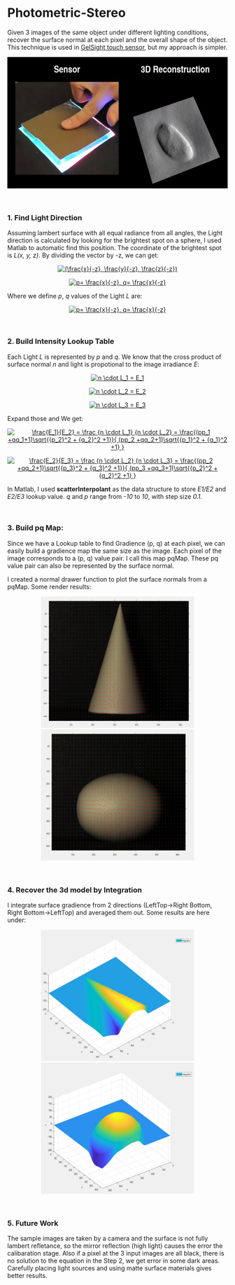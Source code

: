 # Photometric-Stereo
Given 3 images of the same object under different lighting conditions, recover the surface normal at each pixel and the overall shape of the object.
This technique is used in [GelSight touch sensor](http://www.gelsight.com/), but my approach is simpler. 

<p align="middle">
<img src="https://github.com/dwang0721/Photometric-Stereo/blob/master/readmeImage/gelSight.JPG" alt="GelSight" height="300" width="620">

&nbsp; 
### 1. Find Light Direction

Assuming lambert surface with all equal radiance from all angles, the Light direction is calculated by looking for the brightest spot on a sphere, I used Matlab to automatic find this position. 
The coordinate of the brightest spot is *L(x, y, z)*. By dividing the vector by -z, we can get:

<p align="middle">
<a href="https://www.codecogs.com/eqnedit.php?latex=(\frac{x}{-z},&space;\frac{y}{-z},&space;\frac{z}{-z})" target="_blank"><img src="https://latex.codecogs.com/gif.latex?(\frac{x}{-z},&space;\frac{y}{-z},&space;\frac{z}{-z})" title="(\frac{x}{-z}, \frac{y}{-z}, \frac{z}{-z})" /></a>
</p>
<p align="middle">
<a href="https://www.codecogs.com/eqnedit.php?latex=p=&space;\frac{x}{-z},&space;q=&space;\frac{x}{-z}" target="_blank"><img src="https://latex.codecogs.com/gif.latex?p=&space;\frac{x}{-z},&space;q=&space;\frac{x}{-z}" title="p= \frac{x}{-z}, q= \frac{x}{-z}" /></a>
</p>

Where we define *p*, *q* values of the Light *L* are:
<p align="middle">
<a href="https://www.codecogs.com/eqnedit.php?latex=p_L=&space;\frac{x}{-z},&space;q_L=&space;\frac{x}{-z}" target="_blank"><img src="https://latex.codecogs.com/gif.latex?p_L=&space;\frac{x}{-z},&space;q_L=&space;\frac{x}{-z}" title="p= \frac{x}{-z}, q= \frac{x}{-z}" /></a>
</p>

&nbsp; 
### 2. Build Intensity Lookup Table
Each Light *L* is represented by *p* and *q*. We know that the cross product of surface normal *n* and light is propotional to the image irradiance *E*:
<p align="middle">
<a href="https://www.codecogs.com/eqnedit.php?latex=n&space;\cdot&space;L_1&space;=&space;E_1" target="_blank"><img src="https://latex.codecogs.com/gif.latex?n&space;\cdot&space;L_1&space;=&space;E_1" title="n \cdot L_1 = E_1" /></a>
</p><p align="middle">
<a href="https://www.codecogs.com/eqnedit.php?latex=n&space;\cdot&space;L_2&space;=&space;E_2" target="_blank"><img src="https://latex.codecogs.com/gif.latex?n&space;\cdot&space;L_2&space;=&space;E_2" title="n \cdot L_2 = E_2" /></a>
</p><p align="middle">
<a href="https://www.codecogs.com/eqnedit.php?latex=n&space;\cdot&space;L_3&space;=&space;E_3" target="_blank"><img src="https://latex.codecogs.com/gif.latex?n&space;\cdot&space;L_3&space;=&space;E_3" title="n \cdot L_3 = E_3" /></a>
</p>
Expand those and We get:
<p align="middle">
<a href="https://www.codecogs.com/eqnedit.php?latex=\frac{E_1}{E_2}&space;=&space;\frac&space;{n&space;\cdot&space;L_1}&space;{n&space;\cdot&space;L_2}&space;=&space;\frac{(pp_1&space;&plus;qq_1&plus;1)\sqrt{{p_2}^2&space;&plus;&space;{q_2}^2&space;&plus;1}}{&space;(pp_2&space;&plus;qq_2&plus;1)\sqrt{{p_1}^2&space;&plus;&space;{q_1}^2&space;&plus;1}&space;}" target="_blank"><img src="https://latex.codecogs.com/gif.latex?\frac{E_1}{E_2}&space;=&space;\frac&space;{n&space;\cdot&space;L_1}&space;{n&space;\cdot&space;L_2}&space;=&space;\frac{(pp_1&space;&plus;qq_1&plus;1)\sqrt{{p_2}^2&space;&plus;&space;{q_2}^2&space;&plus;1}}{&space;(pp_2&space;&plus;qq_2&plus;1)\sqrt{{p_1}^2&space;&plus;&space;{q_1}^2&space;&plus;1}&space;}" title="\frac{E_1}{E_2} = \frac {n \cdot L_1} {n \cdot L_2} = \frac{(pp_1 +qq_1+1)\sqrt{{p_2}^2 + {q_2}^2 +1}}{ (pp_2 +qq_2+1)\sqrt{{p_1}^2 + {q_1}^2 +1} }" /></a>
</p><p align="middle">
<a href="https://www.codecogs.com/eqnedit.php?latex=\frac{E_2}{E_3}&space;=&space;\frac&space;{n&space;\cdot&space;L_2}&space;{n&space;\cdot&space;L_3}&space;=&space;\frac{(pp_2&space;&plus;qq_2&plus;1)\sqrt{{p_3}^2&space;&plus;&space;{q_3}^2&space;&plus;1}}{&space;(pp_3&space;&plus;qq_3&plus;1)\sqrt{{p_2}^2&space;&plus;&space;{q_2}^2&space;&plus;1}&space;}" target="_blank"><img src="https://latex.codecogs.com/gif.latex?\frac{E_2}{E_3}&space;=&space;\frac&space;{n&space;\cdot&space;L_2}&space;{n&space;\cdot&space;L_3}&space;=&space;\frac{(pp_2&space;&plus;qq_2&plus;1)\sqrt{{p_3}^2&space;&plus;&space;{q_3}^2&space;&plus;1}}{&space;(pp_3&space;&plus;qq_3&plus;1)\sqrt{{p_2}^2&space;&plus;&space;{q_2}^2&space;&plus;1}&space;}" title="\frac{E_2}{E_3} = \frac {n \cdot L_2} {n \cdot L_3} = \frac{(pp_2 +qq_2+1)\sqrt{{p_3}^2 + {q_3}^2 +1}}{ (pp_3 +qq_3+1)\sqrt{{p_2}^2 + {q_2}^2 +1} }" /></a>
</p>

In Matlab, I used **scatterInterpolant** as the data structure to store *E1/E2* and *E2/E3* lookup value. 
*q* and *p* range from *-10* to *10*, with step size *0.1*. 


&nbsp; 
### 3. Build pq Map:
Since we have a Lookup table to find Gradience (p, q) at each pixel, we can easily build a gradience map the same size as the image. Each pixel of the image corresponds to a (p, q) value pair. I call this map pqMap. These pq value pair can also be represented by the surface normal.  

I created a normal drawer function to plot the surface normals from a pqMap. Some render results:

<p align="middle">
<img src="https://github.com/dwang0721/Photometric-Stereo/blob/master/readmeImage/normal%20plot.JPG" alt="normal" height="300" width="350">
<img src="https://github.com/dwang0721/Photometric-Stereo/blob/master/readmeImage/normal%20plot_ellipsoid.JPG" alt="normal" height="300" width="350">

&nbsp; 
### 4. Recover the 3d model by Integration
I integrate surface gradience from 2 directions (LeftTop->Right Bottom, Right Bottom->LeftTop) and averaged them out. Some results are here under:

<p align="middle">
<img src="https://github.com/dwang0721/Photometric-Stereo/blob/master/readmeImage/integration.JPG" alt="integration" height="300" width="350">
<img src="https://github.com/dwang0721/Photometric-Stereo/blob/master/readmeImage/integration_ellipsoid.JPG" alt="integration" height="300" width="350">


&nbsp; 
### 5. Future Work
The sample images are taken by a camera and the surface is not fully lambert refletance, so the mirror reflection (high light) causes the error the calibaration stage. Also if a pixel at the 3 input images are all black, there is no solution to the equation in the Step 2, we get error in some dark areas. Carefully placing light sources and using matte surface materials gives better results. 
